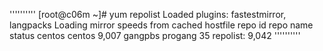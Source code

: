 ''''''''''
[root@c06m ~]# yum repolist
Loaded plugins: fastestmirror, langpacks
Loading mirror speeds from cached hostfile
repo id                              repo name                            status
centos                               centos                               9,007
gangpbs                              progang                                 35
repolist: 9,042
''''''''''